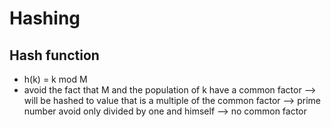 # Hashing

## Hash function
  - h(k) = k mod M
  - avoid the fact that M and the population of k have a common factor --> will be hashed to value that is a multiple of the common factor --> prime number avoid only divided by one and himself --> no common factor
  
  